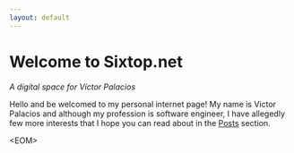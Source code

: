 ```yaml
---
layout: default
---
```



Welcome to Sixtop.net
====================

 _A digital space for Víctor Palacios_

Hello and be welcomed to my personal internet page! My name is Victor Palacios and although my profession is software engineer, I have allegedly few more interests that I hope you can read about in the [Posts](/posts/) section.

\<EOM>
